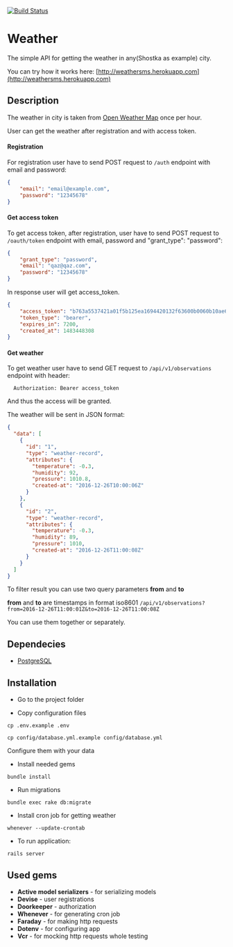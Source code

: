 [![Build Status](https://travis-ci.org/superedriver/weather_api.svg?branch=master)](https://travis-ci.org/superedriver/weather_api)

# Weather 
The simple API for getting the weather in any(Shostka as example) city.

You can try how it works here:
[http://weathersms.herokuapp.com](http://weathersms.herokuapp.com)


## Description
The weather in city is taken from [Open Weather Map](http://openweathermap.org) once per hour.

User can get the weather after registration and with access token.

#### Registration
For registration user have to send POST request to `/auth`  endpoint with email and password:
```json
{
    "email": "email@example.com",
    "password": "12345678"
}
```

#### Get access token
To get access token, after registration, user  have to send POST request to `/oauth/token` endpoint with email, password and "grant_type": "password":
```json
{
    "grant_type": "password",
    "email": "qaz@qaz.com",
    "password": "12345678"
}
```

In response user will get access_token.

```json
{
    "access_token": "b763a5537421a01f5b125ea1694420132f63600b0060b10ae6a8ec72c847dd34",
    "token_type": "bearer",
    "expires_in": 7200,
    "created_at": 1483448308
}
```


#### Get weather
To get weather user have to send GET request to `/api/v1/observations` endpoint with header:
```
  Authorization: Bearer access_token
```
And thus the access will be granted. 

The weather will be sent in JSON format:


```json
{
  "data": [
    {
      "id": "1",
      "type": "weather-record",
      "attributes": {
        "temperature": -0.3,
        "humidity": 92,
        "pressure": 1010.8,
        "created-at": "2016-12-26T10:00:06Z"
      }
    },
    {
      "id": "2",
      "type": "weather-record",
      "attributes": {
        "temperature": -0.3,
        "humidity": 89,
        "pressure": 1010,
        "created-at": "2016-12-26T11:00:08Z"
      }
    }
  ]
}    
```

To filter result you can use two query parameters **from** and **to**

**from** and **to** are timestamps in format iso8601 
`/api/v1/observations?from=2016-12-26T11:00:01Z&to=2016-12-26T11:00:08Z`

You can use them together or separately.

## Dependecies
 * [PostgreSQL](http://www.postgresql.org)

## Installation
* Go to the project folder

* Copy configuration files
```
cp .env.example .env
```
```
cp config/database.yml.example config/database.yml
```
Configure them with your data

* Install needed gems
```
bundle install
```

* Run migrations
```
bundle exec rake db:migrate
```

* Install cron job for getting weather
```
whenever --update-crontab
```
* To run application:
```
rails server
```

## Used gems
  - **Active model serializers** - for serializing models
  - **Devise** - user registrations
  - **Doorkeeper** - authorization
  - **Whenever** - for generating cron job
  - **Faraday** - for making http requests
  - **Dotenv** - for configuring app
  - **Vcr** - for mocking http requests whole testing
